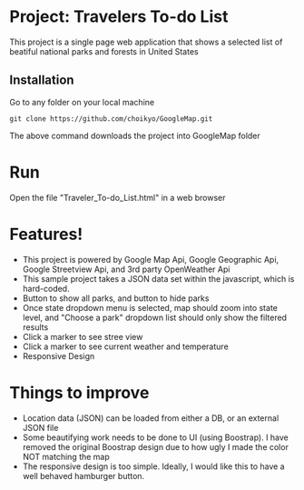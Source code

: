 # Project: Travelers To-do List
This project is a single page web application that shows a selected list of beatiful national parks and forests in United States

## Installation
Go to any folder on your local machine
```
git clone https://github.com/choikyo/GoogleMap.git
```
The above command downloads the project into GoogleMap folder

# Run
Open the file "Traveler_To-do_List.html" in a web browser

# Features!
- This project is powered by Google Map Api, Google Geographic Api, Google Streetview Api, and 3rd party OpenWeather Api
- This sample project takes a JSON data set within the javascript, which is hard-coded. 
- Button to show all parks, and button to hide parks
- Once state dropdown menu is selected, map should zoom into state level,  and "Choose a park" dropdown list should only show the filtered results
- Click a marker to see stree view
- Click a marker to see current weather and temperature 
- Responsive Design

# Things to improve
- Location data (JSON) can be loaded from either a DB, or an external JSON file
- Some beautifying work needs to be done to UI (using Boostrap). I have removed the original Boostrap design due to how ugly I made the color NOT matching the map
- The responsive design is too simple. Ideally, I would like this to have a well behaved hamburger button.